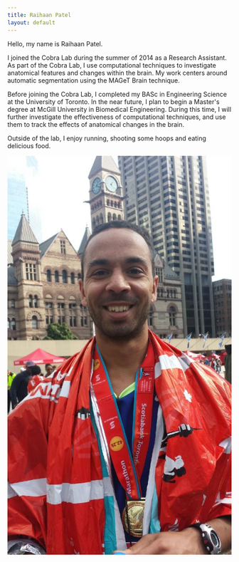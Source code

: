 ```yaml
---
title: Raihaan Patel
layout: default
---
```


Hello, my name is Raihaan Patel.

I joined the Cobra Lab during the summer of 2014 as a Research Assistant.  As part of the Cobra Lab, I use computational techniques to investigate anatomical features and changes within the brain.  My work centers around automatic segmentation using the MAGeT Brain technique.

Before joining the Cobra Lab, I completed my BASc in Engineering Science at the University of Toronto.  In the near future, I plan to begin a Master's degree at McGill University in Biomedical Engineering.  During this time, I will further investigate the effectiveness of computational techniques, and use them to track the effects of anatomical changes in the brain.


Outside of the lab, I enjoy running, shooting some hoops and eating delicious food. 

![Raihaan's pic](/images/raihaan.jpg)
